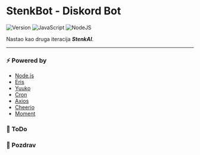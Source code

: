 # StenkBot - Diskord Bot

<!-- bedzevi -->
![Version](https://img.shields.io/badge/version-1.2.0-blue)
![JavaScript](https://img.shields.io/badge/javascript-%23323330.svg?logo=javascript&logoColor=%23F7DF1E)
![NodeJS](https://img.shields.io/badge/node.js-6DA55F?logo=node.js&logoColor=white)

Nastao kao druga iteracija ***StenkAI***.

---

### ⚡ Powered by
- [Node.js](https://nodejs.org/)
- [Eris](https://www.npmjs.com/package/eris)
- [Yuuko](https://www.npmjs.com/package/yuuko)
- [Cron](https://www.npmjs.com/package/node-cron)
- [Axios](https://www.npmjs.com/package/axios)
- [Cheerio](https://www.npmjs.com/package/cheerio)
- [Moment](https://www.npmjs.com/package/moment)

### 📒 ToDo

### 👋 Pozdrav
